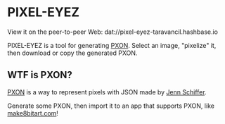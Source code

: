 # PIXEL-EYEZ

View it on the peer-to-peer Web: dat://pixel-eyez-taravancil.hashbase.io

PIXEL-EYEZ is a tool for generating [PXON](http://jennmoney.biz/pxon). Select an image, "pixelize" it, then download or copy the generated PXON.


## WTF is PXON?
[PXON](http://jennmoney.biz/pxon/) is a way to represent pixels with JSON made by [Jenn Schiffer](http://jennmoney.biz).

Generate some PXON, then import it to an app that supports PXON, like [make8bitart.com](https://make8bitart.com/)!
